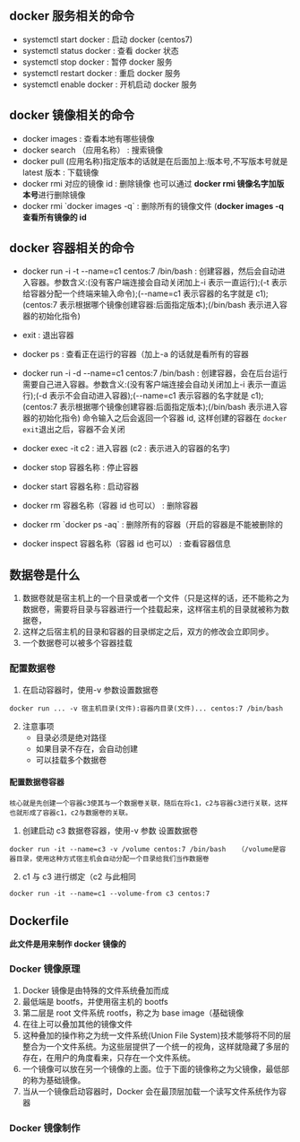 ## docker 服务相关的命令

- systemctl start docker : 启动 docker (centos7)
- systemctl status docker : 查看 docker 状态
- systemctl stop docker : 暂停 docker 服务
- systemctl restart docker : 重启 docker 服务
- systemctl enable docker : 开机启动 docker 服务

## docker 镜像相关的命令

- docker images : 查看本地有哪些镜像
- docker search （应用名称） : 搜索镜像
- docker pull (应用名称)指定版本的话就是在后面加上:版本号,不写版本号就是 latest 版本 : 下载镜像
- docker rmi 对应的镜像 id : 删除镜像 也可以通过 **docker rmi 镜像名字加版本号**进行删除镜像
- docker rmi \`docker images -q` : 删除所有的镜像文件 (**docker images -q 查看所有镜像的 id**

## docker 容器相关的命令

- docker run -i -t --name=c1 centos:7 /bin/bash : 创建容器，然后会自动进入容器。参数含义:(没有客户端连接会自动关闭加上-i 表示一直运行);(-t 表示给容器分配一个终端来输入命令);(--name=c1 表示容器的名字就是 c1);(centos:7 表示根据哪个镜像创建容器:后面指定版本);(/bin/bash 表示进入容器的初始化指令)

- exit : 退出容器

- docker ps : 查看正在运行的容器（加上-a 的话就是看所有的容器

- docker run -i -d --name=c1 centos:7 /bin/bash : 创建容器，会在后台运行需要自己进入容器。参数含义:(没有客户端连接会自动关闭加上-i 表示一直运行);(-d 表示不会自动进入容器);(--name=c1 表示容器的名字就是 c1);(centos:7 表示根据哪个镜像创建容器:后面指定版本);(/bin/bash 表示进入容器的初始化指令) 命令输入之后会返回一个容器 id, 这样创建的容器在 `docker exit`退出之后，容器不会关闭

- docker exec -it c2 : 进入容器 (c2 : 表示进入的容器的名字)

- docker stop 容器名称 : 停止容器
- docker start 容器名称 : 启动容器
- docker rm 容器名称（容器 id 也可以） : 删除容器
- docker rm \`docker ps -aq` : 删除所有的容器（开启的容器是不能被删除的
- docker inspect 容器名称（容器 id 也可以） : 查看容器信息

## 数据卷是什么

1. 数据卷就是宿主机上的一个目录或者一个文件（只是这样的话，还不能称之为数据卷，需要将目录与容器进行一个挂载起来，这样宿主机的目录就被称为数据卷，
2. 这样之后宿主机的目录和容器的目录绑定之后，双方的修改会立即同步。
3. 一个数据卷可以被多个容器挂载

### 配置数据卷

1. 在启动容器时，使用-v 参数设置数据卷

```
docker run ... -v 宿主机目录(文件):容器内目录(文件)... centos:7 /bin/bash
```

2. 注意事项
   - 目录必须是绝对路径
   - 如果目录不存在，会自动创建
   - 可以挂载多个数据卷

#### 配置数据卷容器

```
核心就是先创建一个容器c3使其与一个数据卷关联，随后在将c1，c2与容器c3进行关联，这样也就形成了容器c1，c2与数据卷的关联。
```

1. 创建启动 c3 数据卷容器，使用-v 参数 设置数据卷

```
docker run -it --name=c3 -v /volume centos:7 /bin/bash   （/volume是容器目录，使用这种方式宿主机会自动分配一个目录给我们当作数据卷
```

2. c1 与 c3 进行绑定（c2 与此相同

```
docker run -it --name=c1 --volume-from c3 centos:7
```

## Dockerfile

**此文件是用来制作 docker 镜像的**

### Docker 镜像原理

1. Docker 镜像是由特殊的文件系统叠加而成
2. 最低端是 bootfs，并使用宿主机的 bootfs
3. 第二层是 root 文件系统 rootfs，称之为 base image（基础镜像
4. 在往上可以叠加其他的镜像文件
5. 这种叠加的操作称之为统一文件系统(Union File System)技术能够将不同的层整合为一个文件系统。为这些层提供了一个统一的视角，这样就隐藏了多层的存在，在用户的角度看来，只存在一个文件系统。
6. 一个镜像可以放在另一个镜像的上面。位于下面的镜像称之为父镜像，最低部的称为基础镜像。
7. 当从一个镜像启动容器时，Docker 会在最顶层加载一个读写文件系统作为容器

### Docker 镜像制作
